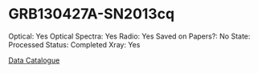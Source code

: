 # GRB130427A-SN2013cq

Optical: Yes
Optical Spectra: Yes
Radio: Yes
Saved on Papers?: No
State: Processed
Status: Completed
Xray: Yes

[Data Catalogue](GRB130427A-SN2013cq%205e061390f10742489db495c0c9c6beea/Data%20Catalogue%2092b091a8eab44c8f83c26585307edee2.csv)